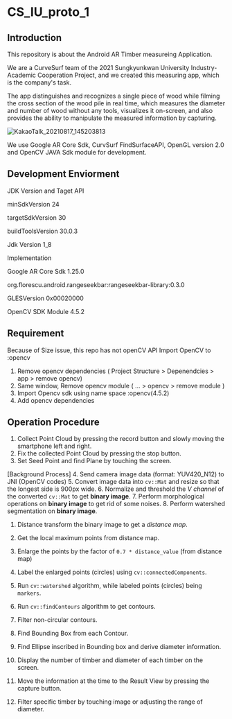 # CS_IU_proto_1

Introduction
---------------
This repository is about the Android AR Timber measureing Application.

We are a CurveSurf team of the 2021 Sungkyunkwan University Industry-Academic Cooperation Project, and we created this measuring app, which is the company's task.

The app distinguishes and recognizes a single piece of wood while filming the cross section of the wood pile in real time, which measures the diameter and number of wood without any tools, visualizes it on-screen, and also provides the ability to manipulate the measured information by capturing.

![KakaoTalk_20210817_145203813](https://user-images.githubusercontent.com/79516073/129670965-dba2114e-c074-4b3e-ade1-78a62c4bc46e.png)

We use Google AR Core Sdk, CurvSurf FindSurfaceAPI, OpenGL version 2.0 and OpenCV JAVA Sdk module for development. 

Development Enviorment
-------------------
JDK Version and Taget API

minSdkVersion 24

targetSdkVersion 30

buildToolsVersion 30.0.3

Jdk Version 1_8

Implementation

Google AR Core Sdk 1.25.0

org.florescu.android.rangeseekbar:rangeseekbar-library:0.3.0

GLESVersion 0x00020000

OpenCV SDK Module 4.5.2

Requirement
-------------------
Because of Size issue, this repo has not openCV API
Import OpenCV to :opencv
1. Remove opencv dependencies ( Project Structure > Depenendcies > app > remove opencv)
2. Same window, Remove opencv module ( ... > opencv > remove module )
3. Import Opencv sdk using name space :opencv(4.5.2)
4. Add opencv dependencies

Operation Procedure
-------------------
1. Collect Point Cloud by pressing the record button and slowly moving the smartphone left and right.
2. Fix the collected Point Cloud by pressing the stop button.
3. Set Seed Point and find Plane by touching the screen.

[Background Process]
4. Send camera image data (format: YUV420_N12) to JNI (OpenCV codes)
5. Convert image data into `cv::Mat` and resize so that the longest side is 900px wide.
6. Normalize and threshold the *V channel* of the converted `cv::Mat` to get **binary image**.
7. Perform morphological operations on **binary image** to get rid of some noises.
8. Perform watershed segmentation on **binary image**.
  1. Distance transform the binary image to get a *distance map*.
  2. Get the local maximum points from distance map.
  3. Enlarge the points by the factor of `0.7 * distance_value` (from distance map)
  4. Label the enlarged points (circles) using `cv::connectedComponents`.
  5. Run `cv::watershed` algorithm, while labeled points (circles) being `markers`.
9. Run `cv::findContours` algorithm to get contours.
10. Filter non-circular contours.
11. Find Bounding Box from each Contour.
12. Find Ellipse inscribed in Bounding box and derive diameter information.

13. Display the number of timber and diameter of each timber on the screen.
14. Move the information at the time to the Result View by pressing the capture button.
15. Filter specific timber by touching image or adjusting the range of diameter.
